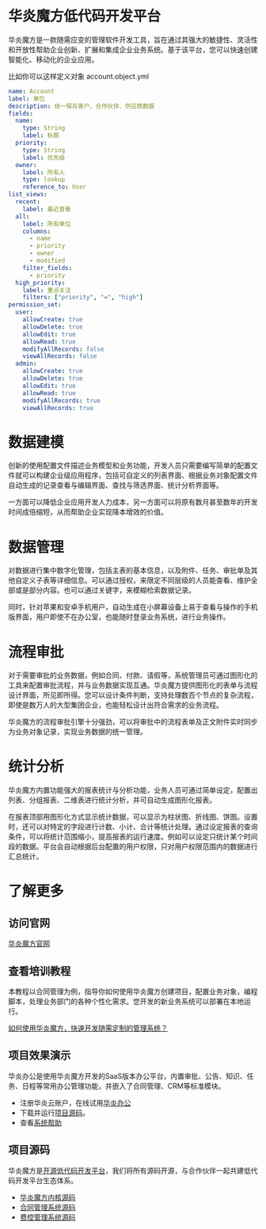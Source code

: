 # 华炎魔方低代码开发平台

华炎魔方是一款随需应变的管理软件开发工具，旨在通过其强大的敏捷性、灵活性和开放性帮助企业创新、扩展和集成企业业务系统。基于该平台，您可以快速创建智能化、移动化的企业应用。

比如你可以这样定义对象 account.object.yml
```yaml
name: Account
label: 单位
description: 统一保存客户、合作伙伴、供应商数据
fields:
  name: 
    type: String
    label: 标题 
  priority:
    type: String
    label: 优先级
  owner:
    label: 所有人
    type: lookup
    reference_to: User
list_views:
  recent:
    label: 最近查看
  all:
    label: 所有单位
    columns:
      - name
      - priority
      - owner
      - modified
    filter_fields:
      - priority
  high_priority:
    label: 重点关注
    filters: ["priority", "=", "high"]
permission_set:
  user:
    allowCreate: true
    allowDelete: true
    allowEdit: true
    allowRead: true
    modifyAllRecords: false
    viewAllRecords: false
  admin:
    allowCreate: true
    allowDelete: true
    allowEdit: true
    allowRead: true
    modifyAllRecords: true
    viewAllRecords: true
```

# 数据建模

创新的使用配置文件描述业务模型和业务功能，开发人员只需要编写简单的配置文件就可以构建企业级应用程序，包括可自定义的列表界面、根据业务对象配置文件自动生成的记录查看与编辑界面、查找与筛选界面、统计分析界面等。

一方面可以降低企业应用开发人力成本，另一方面可以将原有数月甚至数年的开发时间成倍缩短，从而帮助企业实现降本增效的价值。

# 数据管理

对数据进行集中数字化管理，包括主表的基本信息，以及附件、任务、审批单及其他自定义子表等详细信息。可以通过授权，来限定不同层级的人员能查看、维护全部或是部分内容。也可以通过关键字，来模糊检索数据记录。

同时，针对苹果和安卓手机用户，自动生成在小屏幕设备上易于查看与操作的手机版界面，用户即使不在办公室，也能随时登录业务系统，进行业务操作。

# 流程审批

对于需要审批的业务数据，例如合同、付款、请假等，系统管理员可通过图形化的工具来配置审批流程，并与业务数据实现互通。华炎魔方提供图形化的表单与流程设计界面，所见即所得。您可以设计条件判断，支持处理数百个节点的复杂流程，即使是数万人的大型集团企业，也能轻松设计出符合需求的业务流程。

华炎魔方的流程审批引擎十分强劲，可以将审批中的流程表单及正文附件实时同步为业务对象记录，实现业务数据的统一管理。

# 统计分析

华炎魔方内置功能强大的报表统计与分析功能，业务人员可通过简单设定，配置出列表、分组报表、二维表进行统计分析，并可自动生成图形化报表。

在报表顶部用图形化方式显示统计数据，可以显示为柱状图、折线图、饼图。设置时，还可以对特定的字段进行计数、小计、合计等统计处理。通过设定报表的查询条件，可以将统计范围缩小，提高报表的运行速度。例如可以设定只统计某个时间段的数据。平台会自动根据后台配置的用户权限，只对用户权限范围内的数据进行汇总统计。

# 了解更多

## 访问官网

[华炎魔方官网](https://www.steedos.com/platform/)

## 查看培训教程

本教程以合同管理为例，指导你如何使用华炎魔方创建项目，配置业务对象，编程脚本，处理业务部门的各种个性化需求。您开发的新业务系统可以部署在本地运行。

[如何使用华炎魔方，快速开发随需定制的管理系统？](https://www.steedos.com//developer/)

## 项目效果演示

华炎办公是使用华炎魔方开发的SaaS版本办公平台，内置审批、公告、知识、任务、日程等常用办公管理功能，并嵌入了合同管理、CRM等标准模块。

- 注册华炎云账户，在线试用[华炎办公](https://cn.steedos.com/)
- 下载并运行[项目源码](https://github.com/steedos/steedos-project-saas)。
- 查看[系统帮助](https://www.steedos.com//help/)

## 项目源码

华炎魔方是[开源低代码开发平台](https://github.com/steedos/)，我们将所有源码开源，与合作伙伴一起共建低代码开发平台生态体系。

- [华炎魔方内核源码](https://github.com/steedos/object-server)
- [合同管理系统源码](https://github.com/steedos/steedos-contracts-app)
- [费控管理系统源码](https://github.com/steedos/steedos-project-dzug)
